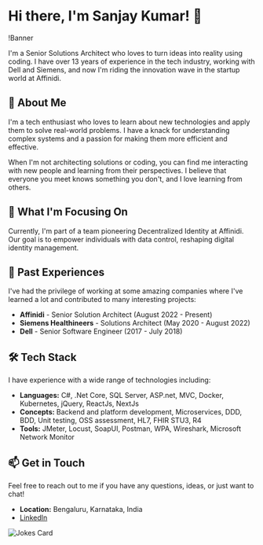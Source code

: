 # Hi there, I'm Sanjay Kumar! 👋

!Banner

I'm a Senior Solutions Architect who loves to turn ideas into reality using coding. I have over 13 years of experience in the tech industry, working with Dell and Siemens, and now I'm riding the innovation wave in the startup world at Affinidi.

## 🚀 About Me

I'm a tech enthusiast who loves to learn about new technologies and apply them to solve real-world problems. I have a knack for understanding complex systems and a passion for making them more efficient and effective.

When I'm not architecting solutions or coding, you can find me interacting with new people and learning from their perspectives. I believe that everyone you meet knows something you don't, and I love learning from others.

## 🎯 What I'm Focusing On

Currently, I'm part of a team pioneering Decentralized Identity at Affinidi. Our goal is to empower individuals with data control, reshaping digital identity management.

## 💼 Past Experiences

I've had the privilege of working at some amazing companies where I've learned a lot and contributed to many interesting projects:

- **Affinidi** - Senior Solution Architect (August 2022 - Present)
- **Siemens Healthineers** - Solutions Architect (May 2020 - August 2022)
- **Dell** - Senior Software Engineer (2017 - July 2018)

## 🛠️ Tech Stack

I have experience with a wide range of technologies including:

- **Languages:** C#, .Net Core, SQL Server, ASP.net, MVC, Docker, Kubernetes, jQuery, ReactJs, NextJs
- **Concepts:** Backend and platform development, Microservices, DDD, BDD, Unit testing, OSS assessment, HL7, FHIR STU3, R4
- **Tools:** JMeter, Locust, SoapUI, Postman, WPA, Wireshark, Microsoft Network Monitor

## 📫 Get in Touch

Feel free to reach out to me if you have any questions, ideas, or just want to chat!

- **Location:** Bengaluru, Karnataka, India
- [LinkedIn](https://www.linkedin.com/in/sanjay95)


![Jokes Card]([https://readme-jokes.vercel.app/api](https://readme-jokes.vercel.app/api?bgColor=%23073b4c&textColor=%2306d6a0&aColor=%2306d6a0&borderColor=%2306d6a0))




